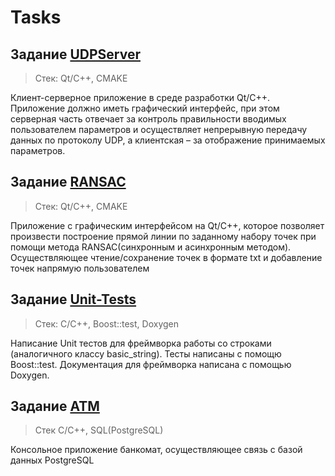 # Tasks

## Задание [UDPServer](./udpServer)
> Стек: Qt/C++, CMAKE

Клиент-серверное приложение в среде разработки Qt/C++. 
Приложение должно иметь графический интерфейс, при этом серверная часть отвечает за контроль правильности вводимых пользователем параметров и осуществляет непрерывную передачу данных по протоколу UDP,
а клиентская – за отображение принимаемых параметров.


## Задание [RANSAC](./RANSAC)
> Стек: Qt/C++, CMAKE

Приложение с графическим интерфейсом на Qt/C++, которое позволяет произвести построение прямой линии по заданному набору точек при помощи метода RANSAC(синхронным и асинхронным методом). 
Осуществляющее чтение/сохранение точек в формате txt и добавление точек напрямую пользователем

## Задание [Unit-Tests](./UTest_string)
> Стек: C/C++, Boost::test, Doxygen

Написание Unit тестов для фреймворка работы со строками (аналогичного классу basic_string). Тесты написаны с помощю Boost::test. Документация для фреймворка написана с помощью Doxygen.

## Задание [ATM](./ATM)
> Стек С/С++, SQL(PostgreSQL)

Консольное приложение банкомат, осуществляющее связь с базой данных PostgreSQL
